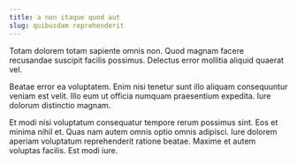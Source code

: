 ```yaml
---
title: a non itaque quod aut
slug: quibusdam reprehenderit
---
```


Totam dolorem totam sapiente omnis non. Quod magnam facere recusandae suscipit facilis possimus. Delectus error mollitia aliquid quaerat vel.

Beatae error ea voluptatem. Enim nisi tenetur sunt illo aliquam consequuntur veniam est velit. Illo eum ut officia numquam praesentium expedita. Iure dolorum distinctio magnam.

Et modi nisi voluptatum consequatur tempore rerum possimus sint. Eos et minima nihil et. Quas nam autem omnis optio omnis adipisci. Iure dolorem aperiam voluptatum reprehenderit ratione beatae. Maxime et autem voluptas facilis. Est modi iure.
